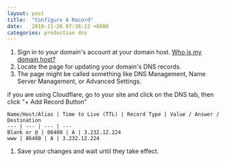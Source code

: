 ```yaml
---
layout: post
title:  "Configure A Record"
date:   2018-11-26 07:36:12 +0800
categories: production dns
---
```


 1. Sign in to your domain's account at your domain host. [Who is my domain host?](https://whois.icann.org/en/lookup)
 1. Locate the page for updating your domain's DNS records.
 1. The page might be called something like DNS Management, Name Server Management, or Advanced Settings.
 
 if you are using Cloudflare, go to your site and click on the DNS tab, then click "+ Add Record Button"

    Name/Host/Alias | Time to Live (TTL) | Record Type | Value / Answer / Destination
    --- | --- | --- | ---
    Blank or @ | 86400 | A | 3.232.12.224
    www | 86400 | A | 3.232.12.224

 1. Save your changes and wait until they take effect.
